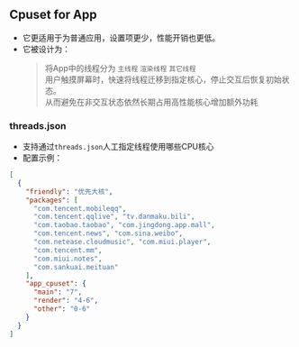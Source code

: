 ## Cpuset for App
- 它更适用于为普通应用，设置项更少，性能开销也更低。
- 它被设计为：
  > 将App中的线程分为 `主线程` `渲染线程` `其它线程`<br>
  > 用户触摸屏幕时，快速将线程迁移到指定核心，停止交互后恢复初始状态。<br>
  > 从而避免在非交互状态依然长期占用高性能核心增加额外功耗

### threads.json
- 支持通过`threads.json`人工指定线程使用哪些CPU核心
- 配置示例：

```json
[
  {
    "friendly": "优先大核",
    "packages": [
      "com.tencent.mobileqq",
      "com.tencent.qqlive", "tv.danmaku.bili",
      "com.taobao.taobao", "com.jingdong.app.mall",
      "com.tencent.news", "com.sina.weibo",
      "com.netease.cloudmusic", "com.miui.player",
      "com.tencent.mm",
      "com.miui.notes",
      "com.sankuai.meituan"
    ],
    "app_cpuset": {
      "main": "7",
      "render": "4-6",
      "other": "0-6"
    }
  }
]
```